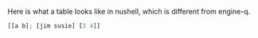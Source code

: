 
Here is what a table looks like in nushell, which is different from engine-q.

```rust
[[a b]; [jim susie] [3 4]]
```
